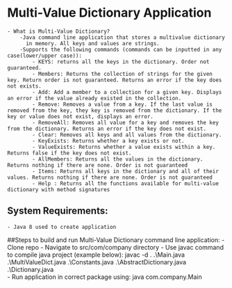# Multi-Value Dictionary Application
    - What is Multi-Value Dictionary?
        -Java command line application that stores a multivalue dictionary
          in memory. All keys and values are strings.
        -Supports the following commands (commands can be inputted in any case(lower/upper case)):
            - KEYS: returns all the keys in the dictionary. Order not guaranteed.
            - Members: Returns the collection of strings for the given key. Return order is not guaranteed. Returns an error if the key does not exists.
            - Add: Add a member to a collection for a given key. Displays an error if the value already existed in the collection.
            - Remove: Removes a value from a key. If the last value is removed from the key, they key is removed from the dictionary. If the key or value does not exist, displays an error.
            - RemoveAll: Removes all value for a key and removes the key from the dictionary. Returns an error if the key does not exist.
            - Clear: Removes all keys and all values from the dictionary.
            - KeyExists: Returns whether a key exists or not.
            - ValueExists: Returns whether a value exists within a key. Returns false if the key does not exist.
            - AllMembers: Returns all the values in the dictionary. Returns nothing if there are none. Order is not guaranteed
            - Items: Returns all keys in the dictionary and all of their values. Returns nothing if there are none. Order is not guaranteed
            - Help : Returns all the functions available for multi-value dictionary with method signatures

## System Requirements: 
    - Java 8 used to create application 
##Steps to build and run Multi-Value Dictionary command line application:
    - Clone repo
    - Navigate to src/com/company directory
    - Use javac command to compile java project (example below):
        javac -d . .\Main.java .\MultiValueDict.java .\Constants.java .\AbstractDictionary.java .\Dictionary.java  
    - Run application in correct package using: 
        java com.company.Main